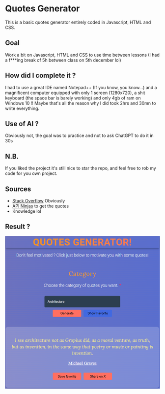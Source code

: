 # Quotes Generator
This is a basic quotes generator entirely coded in Javascript, HTML and CSS.

## Goal
Work a bit on Javascript, HTML and CSS to use time between lessons (I had a f***ing break of 5h between class on 5th 
december lol)

## How did I complete it ?
I had to use a great IDE named Notepad++ (If you know, you know...) and a magnificent computer equipped 
with only 1 screen (1280x720), a shit keyboard (the space bar is barely working) and only 4gb of ram on Windows 10 !!
Maybe that's all the reason why I did took 2hrs and 30mn to write everything.

## Use of AI ?
Obviously not, the goal was to practice and not to ask ChatGPT to do it in 30s

## N.B.
If you liked the project it's still nice to star the repo, and feel free to rob my code for you own project.

## Sources
- [Stack Overflow]('https://stackoverflow.com/') Obviously
- [API Ninjas]('https://api-ninjas.com) to get the quotes
- Knowledge lol

## Result ?
![](img.png)